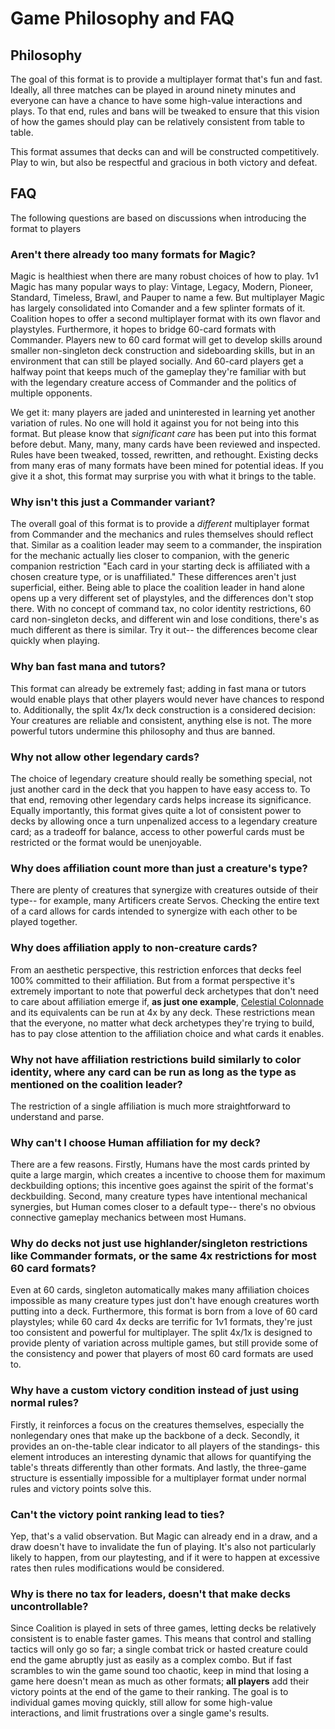 # Game Philosophy and FAQ

## Philosophy

The goal of this format is to provide a multiplayer format that's fun and fast. Ideally, all three matches can be played in around ninety minutes and everyone can have a chance to have some high-value interactions and plays. To that end, rules and bans will be tweaked to ensure that this vision of how the games should play can be relatively consistent from table to table. 

This format assumes that decks can and will be constructed competitively. Play to win, but also be respectful and gracious in both victory and defeat.

## FAQ
The following questions are based on discussions when introducing the format to players

### Aren't there already too many formats for Magic?
Magic is healthiest when there are many robust choices of how to play. 1v1 Magic has many popular ways to play: Vintage, Legacy, Modern, Pioneer, Standard, Timeless, Brawl, and Pauper to name a few. But multiplayer Magic has largely consolidated into Comander and a few splinter formats of it. Coalition hopes to offer a second multiplayer format with its own flavor and playstyles. Furthermore, it hopes to bridge 60-card formats with Commander. Players new to 60 card format will get to develop skills around smaller non-singleton deck construction and sideboarding skills, but in an environment that can still be played socially. And 60-card players get a halfway point that keeps much of the gameplay they're familiar with but with the legendary creature access of Commander and the politics of multiple opponents. 

We get it: many players are jaded and uninterested in learning yet another variation of rules. No one will hold it against you for not being into this format. But please know that *significant care* has been put into this format before debut. Many, many, many cards have been reviewed and inspected. Rules have been tweaked, tossed, rewritten, and rethought. Existing decks from many eras of many formats have been mined for potential ideas. If you give it a shot, this format may surprise you with what it brings to the table. 

### Why isn't this just a Commander variant?
The overall goal of this format is to provide a *different* multiplayer format from Commander and the mechanics and rules themselves should reflect that. Similar as a coalition leader may seem to a commander, the inspiration for the mechanic actually lies closer to companion, with the generic companion restriction "Each card in your starting deck is affiliated with a chosen creature type, or is unaffiliated." These differences aren't just superficial, either. Being able to place the coalition leader in hand alone opens up a very different set of playstyles, and the differences don't stop there. With no concept of command tax, no color identity restrictions, 60 card non-singleton decks, and different win and lose conditions, there's as much different as there is similar. Try it out-- the differences become clear quickly when playing. 

### Why ban fast mana and tutors?
This format can already be extremely fast; adding in fast mana or tutors would enable plays that other players would never have chances to respond to. Additionally, the split 4x/1x deck construction is a considered decision: Your creatures are reliable and consistent, anything else is not. The more powerful tutors undermine this philosophy and thus are banned.

### Why not allow other legendary cards?
The choice of legendary creature should really be something special, not just another card in the deck that you happen to have easy access to. To that end, removing other legendary cards helps increase its significance. Equally importantly, this format gives quite a lot of consistent power to decks by allowing once a turn unpenalized access to a legendary creature card; as a tradeoff for balance, access to other powerful cards must be restricted or the format would be unenjoyable.

### Why does affiliation count more than just a creature's type?
There are plenty of creatures that synergize with creatures outside of their type-- for example, many Artificers create Servos. Checking the entire text of a card allows for cards intended to synergize with each other to be played together. 

### Why does affiliation apply to non-creature cards?
From an aesthetic perspective, this restriction enforces that decks feel 100% committed to their affiliation. But from a format perspective it's extremely important to note that powerful deck archetypes that don't need to care about affiliation emerge if, **as just one example**, [Celestial Colonnade](https://scryfall.com/card/uma/238/celestial-colonnade) and its equivalents can be run at 4x by any deck. These restrictions mean that the everyone, no matter what deck archetypes they're trying to build, has to pay close attention to the affiliation choice and what cards it enables. 

### Why not have affiliation restrictions build similarly to color identity, where any card can be run as long as the type as mentioned on the coalition leader? 
The restriction of a single affiliation is much more straightforward to understand and parse.

### Why can't I choose Human affiliation for my deck?
There are a few reasons. Firstly, Humans have the most cards printed by quite a large margin, which creates a incentive to choose them for maximum deckbuilding options; this incentive goes against the spirit of the format's deckbuilding. Second, many creature types have intentional mechanical synergies, but Human comes closer to a default type-- there's no obvious connective gameplay mechanics between most Humans. 

### Why do decks not just use highlander/singleton restrictions like Commander formats, or the same 4x restrictions for most 60 card formats?
Even at 60 cards, singleton automatically makes many affiliation choices impossible as many creature types just don't have enough creatures worth putting into a deck. Furthermore, this format is born from a love of 60 card playstyles; while 60 card 4x decks are terrific for 1v1 formats, they're just too consistent and powerful for multiplayer. The split 4x/1x is designed to provide plenty of variation across multiple games, but still provide some of the consistency and power that players of most 60 card formats are used to. 

### Why have a custom victory condition instead of just using normal rules?
Firstly, it reinforces a focus on the creatures themselves, especially the nonlegendary ones that make up the backbone of a deck. Secondly, it provides an on-the-table clear indicator to all players of the standings- this element introduces an interesting dynamic that allows for quantifying the table's threats differently than other formats. And lastly, the three-game structure is essentially impossible for a multiplayer format under normal rules and victory points solve this.

### Can't the victory point ranking lead to ties?
Yep, that's a valid observation. But Magic can already end in a draw, and a draw doesn't have to invalidate the fun of playing. It's also not particularly likely to happen, from our playtesting, and if it were to happen at excessive rates then rules modifications would be considered. 

### Why is there no tax for leaders, doesn't that make decks uncontrollable?
Since Coalition is played in sets of three games, letting decks be relatively consistent is to enable faster games. This means that control and stalling tactics will only go so far; a single combat trick or hasted creature could end the game abruptly just as easily as a complex combo. But if fast scrambles to win the game sound too chaotic, keep in mind that losing a game here doesn't mean as much as other formats; **all players** add their victory points at the end of the game to their ranking. The goal is to individual games moving quickly, still allow for some high-value interactions, and limit frustrations over a single game's results.
